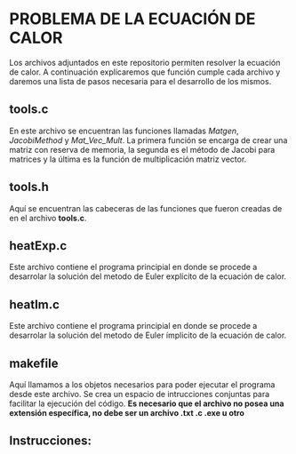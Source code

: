 # PROBLEMA DE LA ECUACIÓN DE CALOR
Los archivos adjuntados en este repositorio permiten resolver la ecuación de calor. A continuación explicaremos que función cumple cada archivo y daremos una lista de pasos necesaria para el desarrollo de los mismos.

## tools.c
En este archivo se encuentran las funciones llamadas *Matgen*, *JacobiMethod* y *Mat_Vec_Mult*. La primera función se encarga de crear una matriz con reserva de memoria, la segunda es el método de Jacobi para matrices y la última es la  función de multiplicación matriz vector. 
## tools.h
Aquí se encuentran las cabeceras de las funciones que fueron creadas de en el archivo **tools.c**. 
## heatExp.c
Este archivo contiene el programa principial en donde se procede a desarrolar la solución del metodo de Euler explícito de la ecuación de calor.
## heatIm.c
Este archivo contiene el programa principial en donde se procede a desarrolar la solución del metodo de Euler ímplicito de la ecuación de calor.
## makefile
Aquí llamamos a los objetos necesarios para poder ejecutar el programa desde este archivo. Se crea un espacio de intrucciones conjuntas para facilitar la ejecución del código. **Es necesario que el archivo no posea una extensión específica, no debe ser un archivo .txt .c .exe u otro**

## Instrucciones:

